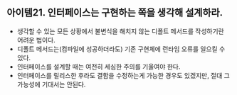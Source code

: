 ## 아이템21. 인터페이스는 구현하는 쪽을 생각해 설계하라.
- 생각할 수 있는 모든 상황에서 불변식을 해치지 않는 디폴트 메서드를 작성하기란 어려운 법이다.
- 디폴트 메서드는(컴파일에 성공하더라도) 기존 구현체에 런타임 오류를 일으킬 수 있다.
- 인터페이스를 설계할 때는 여전히 세심한 주의를 기울여야 한다.
- 인터페이스를 릴리스한 후라도 결함을 수정하는게 가능한 경우도 있겠지만, 절대 그 가능성에 기대서는 안된다.